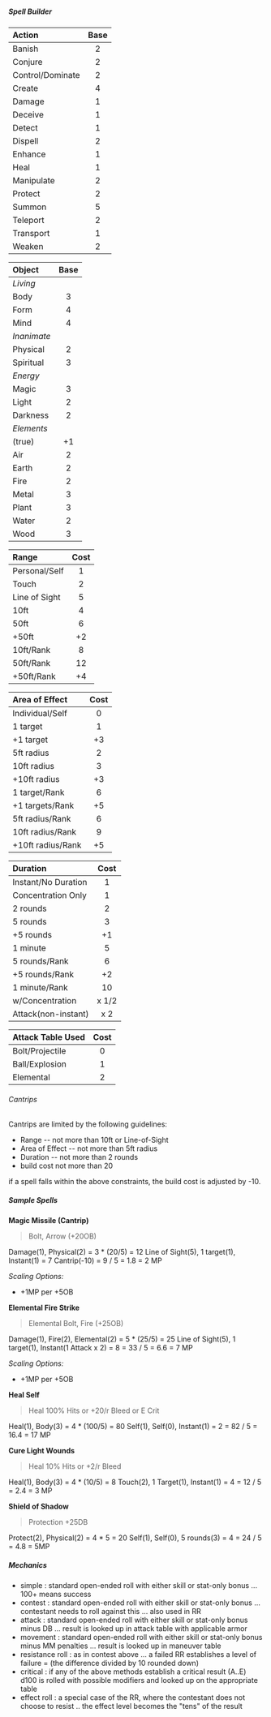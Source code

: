 ##### Spell Builder

|Action  | Base |
|:-------------------|:-----:|
| Banish         | 2 |
| Conjure         | 2 |
| Control/Dominate | 2 |
| Create          | 4 |
| Damage            | 1 |
| Deceive         | 1 |
| Detect         | 1 |
| Dispell        | 2 |
| Enhance       | 1 |
| Heal           | 1 |
| Manipulate      | 2 |
| Protect        | 2 |
| Summon         | 5 |
| Teleport     | 2 |
| Transport    | 1 |
| Weaken         | 2 |

|Object  | Base |
|:-------------------|:-----:|
| *Living* ||
| Body              | 3 |
| Form              | 4 |
| Mind              | 4 |
| *Inanimate* ||
| Physical         | 2 |
| Spiritual         | 3 |
| *Energy* ||
| Magic | 3 |
| Light | 2 |
| Darkness | 2 |
| *Elements* ||
| (true) | +1 |
| Air  | 2 |
| Earth  | 2 |
| Fire  | 2 |
| Metal | 3 |
| Plant | 3 |
| Water | 2 |
| Wood | 3 |

| Range | Cost |
|:-------------------|:-----:|
| Personal/Self | 1 |
| Touch | 2 |
| Line of Sight | 5 |
| 10ft | 4 |
| 50ft | 6 |
| +50ft | +2 |
| 10ft/Rank | 8 |
| 50ft/Rank | 12 |
| +50ft/Rank | +4 |

| Area of Effect | Cost |
|:-------------------|:-----:|
| Individual/Self | 0 |
| 1 target | 1 |
| +1 target | +3 |
| 5ft radius | 2 |
| 10ft radius | 3 |
| +10ft radius | +3 |
| 1 target/Rank | 6 |
| +1 targets/Rank | +5 |
| 5ft radius/Rank | 6 |
| 10ft radius/Rank | 9 |
| +10ft radius/Rank | +5 |

| Duration | Cost |
|:-------------------|:-----:|
| Instant/No Duration | 1 |
| Concentration Only | 1 |
| 2 rounds | 2 |
| 5 rounds | 3 |
| +5 rounds | +1 |
| 1 minute | 5 |
| 5 rounds/Rank | 6 |
| +5 rounds/Rank | +2 |
| 1 minute/Rank | 10 |
| w/Concentration | x 1/2 |
| Attack(non-instant) | x 2 |

| Attack Table Used | Cost |
|:-------------------|:-----:|
| Bolt/Projectile  | 0 |
| Ball/Explosion  | 1 |
| Elemental | 2 |

###### Cantrips

Cantrips are limited by the following guidelines:

* Range -- not more than 10ft or Line-of-Sight
* Area of Effect -- not more than 5ft radius
* Duration -- not more than 2 rounds
* build cost not more than 20

if a spell falls within the above constraints, the build cost is adjusted by -10. 

##### Sample Spells

**Magic Missile (Cantrip)**

> Bolt, Arrow (+20OB)

Damage(1), Physical(2) = 3 * (20/5) = 12
Line of Sight(5), 1 target(1), Instant(1) = 7
Cantrip(-10)
= 9 / 5 = 1.8 = 2 MP

*Scaling Options:*

* +1MP per +5OB
 
**Elemental Fire Strike**

> Elemental Bolt, Fire (+25OB)

Damage(1), Fire(2), Elemental(2) = 5 * (25/5) = 25
Line of Sight(5), 1 target(1), Instant(1 Attack x 2) = 8
= 33 / 5 = 6.6 = 7 MP

*Scaling Options:*

* +1MP per +5OB
 
**Heal Self**

> Heal 100% Hits or +20/r Bleed or E Crit 

Heal(1), Body(3) = 4 * (100/5) = 80
Self(1), Self(0), Instant(1) = 2
= 82 / 5 =  16.4 = 17 MP

**Cure Light Wounds**

> Heal 10% Hits or +2/r Bleed

Heal(1), Body(3) = 4 * (10/5) = 8
Touch(2), 1 Target(1), Instant(1) = 4
= 12 / 5 =  2.4 = 3 MP

**Shield of Shadow**

> Protection +25DB

Protect(2), Physical(2) = 4 * 5 = 20
Self(1), Self(0), 5 rounds(3) = 4
= 24 / 5 = 4.8 = 5MP


##### Mechanics

* simple : standard open-ended roll with either skill or stat-only bonus ... 100+ means success
* contest : standard open-ended roll with either skill or stat-only bonus ... contestant needs to roll against this ... also used in RR
* attack :  standard open-ended roll with either skill or stat-only bonus minus DB ... result is looked up in attack table with applicable armor
* movement :  standard open-ended roll with either skill or stat-only bonus minus MM penalties ...  result is looked up in maneuver table
* resistance roll : as in contest above ... a failed RR establishes a level of failure = (the difference divided by 10 rounded down)
* critical : if any of the above methods establish a critical result (A..E) d100 is rolled with possible modifiers and looked up on the appropriate table
* effect roll : a special case of the RR, where the contestant does not choose to resist .. the effect level becomes the "tens" of the result